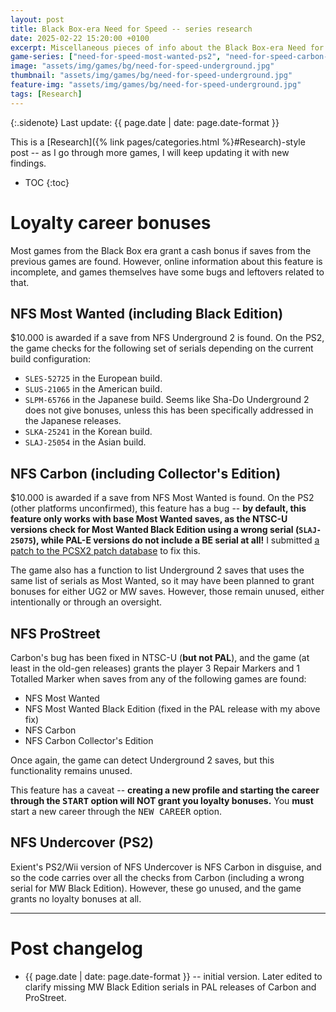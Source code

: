 ```yaml
---
layout: post
title: Black Box-era Need for Speed -- series research
date: 2025-02-22 15:20:00 +0100
excerpt: Miscellaneous pieces of info about the Black Box-era Need for Speed games.
game-series: ["need-for-speed-most-wanted-ps2", "need-for-speed-carbon-ps2", "need-for-speed-prostreet-ps2", "need-for-speed-undercover-ps2"]
image: "assets/img/games/bg/need-for-speed-underground.jpg"
thumbnail: "assets/img/games/bg/need-for-speed-underground.jpg"
feature-img: "assets/img/games/bg/need-for-speed-underground.jpg"
tags: [Research]
---
```


{:.sidenote}
Last update: {{ page.date | date: page.date-format }}

This is a [Research]({% link pages/categories.html %}#Research)-style post -- as I go through more games, I will keep updating it with new findings.

* TOC
{:toc}

# Loyalty career bonuses

Most games from the Black Box era grant a cash bonus if saves from the previous games are found. However, online information about this feature is incomplete,
and games themselves have some bugs and leftovers related to that.

## NFS Most Wanted (including Black Edition)

$10.000 is awarded if a save from NFS Underground 2 is found. On the PS2, the game checks for the following set of serials depending on the current build configuration:
* `SLES-52725` in the European build.
* `SLUS-21065` in the American build.
* `SLPM-65766` in the Japanese build. Seems like Sha-Do Underground 2 does not give bonuses, unless this has been specifically addressed in the Japanese releases.
* `SLKA-25241` in the Korean build.
* `SLAJ-25054` in the Asian build.

## NFS Carbon (including Collector's Edition)

$10.000 is awarded if a save from NFS Most Wanted is found. On the PS2 (other platforms unconfirmed), this feature has a bug -- **by default,
this feature only works with base Most Wanted saves, as the NTSC-U versions check for Most Wanted Black Edition using a wrong serial (`SLAJ-25075`),
while PAL-E versions do not include a BE serial at all!**
I submitted [a patch to the PCSX2 patch database](https://github.com/PCSX2/pcsx2_patches/pull/499) to fix this.

The game also has a function to list Underground 2 saves that uses the same list of serials as Most Wanted,
so it may have been planned to grant bonuses for either UG2 or MW saves. However, those remain unused, either intentionally or through an oversight.

## NFS ProStreet

Carbon's bug has been fixed in NTSC-U (**but not PAL**), and the game (at least in the old-gen releases) grants the player 3 Repair Markers and 1 Totalled Marker
when saves from any of the following games are found:
* NFS Most Wanted
* NFS Most Wanted Black Edition (fixed in the PAL release with my above fix)
* NFS Carbon
* NFS Carbon Collector's Edition

Once again, the game can detect Underground 2 saves, but this functionality remains unused.

This feature has a caveat -- **creating a new profile and starting the career through the <kbd>START</kbd> option will NOT grant you loyalty bonuses.**
You **must** start a new career through the <kbd>NEW CAREER</kbd> option.

## NFS Undercover (PS2)

Exient's PS2/Wii version of NFS Undercover is NFS Carbon in disguise, and so the code carries over all the checks from Carbon (including a wrong serial for MW Black Edition).
However, these go unused, and the game grants no loyalty bonuses at all.

***

# Post changelog

* {{ page.date | date: page.date-format }} -- initial version. Later edited to clarify missing MW Black Edition serials in PAL releases of Carbon and ProStreet.
